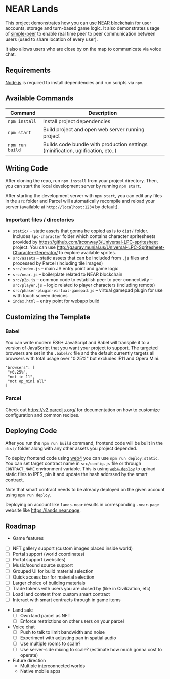 # NEAR Lands

This project demonstrates how you can use [NEAR blockchain](https://near.org) for user accounts, storage and turn-based game logic. It also demonstrates usage of [simple-peer](https://github.com/feross/simple-peer) to enable real time peer to peer communication between users (used to share location of every user).

It also allows users who are close by on the map to communicate via voice chat.

## Requirements

[Node.js](https://nodejs.org) is required to install dependencies and run scripts via `npm`.

## Available Commands

| Command | Description |
|---------|-------------|
| `npm install` | Install project dependencies |
| `npm start` | Build project and open web server running project |
| `npm run build` | Builds code bundle with production settings (minification, uglification, etc..) |

## Writing Code

After cloning the repo, run `npm install` from your project directory. Then, you can start the local development server by running `npm start`.

After starting the development server with `npm start`, you can edit any files in the `src` folder and Parcel will automatically recompile and reload your server (available at `http://localhost:1234` by default).

### Important files / directories

- `static/` – static assets that gonna be copied as is to `dist/` folder. Includes `lpc-character` folder which contains character spritesheets provided by https://github.com/jrconway3/Universal-LPC-spritesheet project. You can use http://gaurav.munjal.us/Universal-LPC-Spritesheet-Character-Generator/ to explore available sprites.
- `src/assets` – static assets that can be included from `.js` files and processed by Parcel (including tile images)
- `src/index.js` – main JS entry point and game logic
- `src/near.js` – boilerplate related to NEAR blockchain
- `src/p2p.js` – common code to establish peer to peer connectivity
– `src/player.js` – logic related to player characters (including remote)
- `src/phaser-plugin-virtual-gamepad.js` – virtual gamepad plugin for use with touch screen devices
- `index.html` – entry point for webapp build

## Customizing the Template

### Babel

You can write modern ES6+ JavaScript and Babel will transpile it to a version of JavaScript that you want your project to support. The targeted browsers are set in the `.babelrc` file and the default currently targets all browsers with total usage over "0.25%" but excludes IE11 and Opera Mini.

 ```
"browsers": [
  ">0.25%",
  "not ie 11",
  "not op_mini all"
]
 ```

### Parcel

Check out https://v2.parceljs.org/ for documentation on how to customize configuration and common recipes.

## Deploying Code

After you run the `npm run build` command, frontend code will be built in the `dist/` folder along with any other assets you project depended. 

To deploy frontend code using [web4](https://github.com/vgrichina/web4) you can use `npm run deploy:static`. You can set target contract name in `src/config.js` file or through `CONTRACT_NAME` environment variable. This is using [`web4-deploy`](https://github.com/vgrichina/web4-deploy) to upload static files to IPFS, pin it and update the hash addrssed by the smart contract.

Note that smart contract needs to be already deployed on the given account using `npm run deploy`. 

Deploying on account like `lands.near` results in corresponding `.near.page` website like https://lands.near.page.

## Roadmap

-  Game features
  - [ ] NFT gallery support (custom images placed inside world)
  - [ ] Portal support (world coordinates)
  - [ ] Portal support (websites)
  - [ ] Music/sound source support 
  - [ ] Grouped UI for build material selection
  - [ ] Quick access bar for material selection
  - [ ] Larger choice of building materials
  - [ ] Trade tokens with users you are closed by (like in Civilization, etc)
  - [ ] Load land content from custom smart contract 
  - [ ] Interact with smart contracts through in game items

- Land sale
  - [ ] Own land parcel as NFT
  - [ ] Enforce restrictions on other users on your parcel

- Voice chat
  - [ ] Push to talk to limit bandwidth and noise
  - [ ] Experiment with adjusting pan in spatial audio
  - [ ] Use multiple rooms to scale?
  - [ ] Use server-side mixing to scale? (estimate how much gonna cost to operate)

- Future direction
  - Multiple interconnected worlds
  - Native mobile apps

